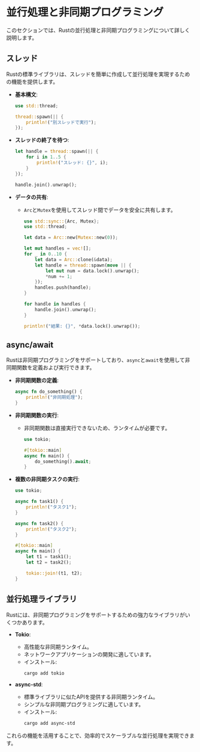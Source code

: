 # 並行処理と非同期プログラミング

このセクションでは、Rustの並行処理と非同期プログラミングについて詳しく説明します。

## スレッド

Rustの標準ライブラリは、スレッドを簡単に作成して並行処理を実現するための機能を提供します。

- **基本構文**:
  ```rust
  use std::thread;

  thread::spawn(|| {
      println!("別スレッドで実行");
  });
  ```

- **スレッドの終了を待つ**:
  ```rust
  let handle = thread::spawn(|| {
      for i in 1..5 {
          println!("スレッド: {}", i);
      }
  });

  handle.join().unwrap();
  ```

- **データの共有**:
  - `Arc`と`Mutex`を使用してスレッド間でデータを安全に共有します。
    ```rust
    use std::sync::{Arc, Mutex};
    use std::thread;

    let data = Arc::new(Mutex::new(0));

    let mut handles = vec![];
    for _ in 0..10 {
        let data = Arc::clone(&data);
        let handle = thread::spawn(move || {
            let mut num = data.lock().unwrap();
            *num += 1;
        });
        handles.push(handle);
    }

    for handle in handles {
        handle.join().unwrap();
    }

    println!("結果: {}", *data.lock().unwrap());
    ```

## async/await

Rustは非同期プログラミングをサポートしており、`async`と`await`を使用して非同期関数を定義および実行できます。

- **非同期関数の定義**:
  ```rust
  async fn do_something() {
      println!("非同期処理");
  }
  ```

- **非同期関数の実行**:
  - 非同期関数は直接実行できないため、ランタイムが必要です。
    ```rust
    use tokio;

    #[tokio::main]
    async fn main() {
        do_something().await;
    }
    ```

- **複数の非同期タスクの実行**:
  ```rust
  use tokio;

  async fn task1() {
      println!("タスク1");
  }

  async fn task2() {
      println!("タスク2");
  }

  #[tokio::main]
  async fn main() {
      let t1 = task1();
      let t2 = task2();

      tokio::join!(t1, t2);
  }
  ```

## 並行処理ライブラリ

Rustには、非同期プログラミングをサポートするための強力なライブラリがいくつかあります。

- **Tokio**:
  - 高性能な非同期ランタイム。
  - ネットワークアプリケーションの開発に適しています。
  - インストール:
    ```bash
    cargo add tokio
    ```

- **async-std**:
  - 標準ライブラリに似たAPIを提供する非同期ランタイム。
  - シンプルな非同期プログラミングに適しています。
  - インストール:
    ```bash
    cargo add async-std
    ```

これらの機能を活用することで、効率的でスケーラブルな並行処理を実現できます。
